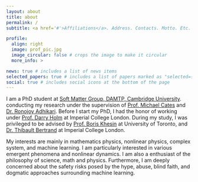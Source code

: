 ```yaml
---
layout: about
title: about
permalink: /
subtitle: <a href='#'>Affiliations</a>. Address. Contacts. Motto. Etc.

profile:
  align: right
  image: prof_pic.jpg
  image_circular: false # crops the image to make it circular
  more_info: >

news: true # includes a list of news items
selected_papers: true # includes a list of papers marked as "selected={true}"
social: true # includes social icons at the bottom of the page
---
```


I am a PhD student at [Soft Matter Group, DAMTP, Cambridge University](https://www.damtp.cam.ac.uk/research/softmatter/index).
conducting my research under the supervision of [Prof. Michael Cates](https://www.maths.cam.ac.uk/person/mec22) and [Dr. Ronojoy Adhikari](https://www.maths.cam.ac.uk/person/ra413).
Before I start my PhD, I had the honor of working under [Prof. Darry Holm](https://www.ma.imperial.ac.uk/~dholm/) at Imperial College London.
During my study, I was privileged to be advised by
[Prof. Boris Khesin](http://www.math.toronto.edu/khesin/) at University of Toronto, 
and
[Dr. Thibault Bertrand](https://thibaultbertrand.com/) at Imperial College London.

My interests are mainly in mathematics physics, nonlinear physics, complex system, and machine learning.
I am particularly interested in various emergent phenomena and nonlinear dynamics.
I am also a enthusiast of the philosophy of science, math and physics.
Furthermore, I am deeply concerned about the safety risks posed by the hype, abuse, blind faith, and dogmatic approaches surrounding machine learning.